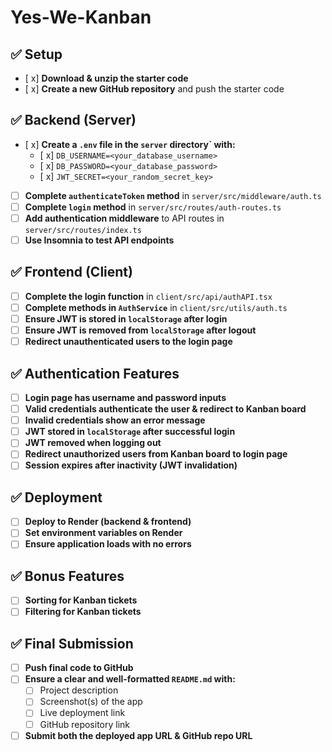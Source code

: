 # Yes-We-Kanban
## ✅ Setup
- [ x] **Download & unzip the starter code**
- [ x] **Create a new GitHub repository** and push the starter code

## ✅ Backend (Server)
- [ x] **Create a `.env` file in the `server` directory` with:**
  - [ x] `DB_USERNAME=<your_database_username>`
  - [ x] `DB_PASSWORD=<your_database_password>`
  - [ x] `JWT_SECRET=<your_random_secret_key>`
- [ ] **Complete `authenticateToken` method** in `server/src/middleware/auth.ts`
- [ ] **Complete `login` method** in `server/src/routes/auth-routes.ts`
- [ ] **Add authentication middleware** to API routes in `server/src/routes/index.ts`
- [ ] **Use Insomnia to test API endpoints**

## ✅ Frontend (Client)
- [ ] **Complete the login function** in `client/src/api/authAPI.tsx`
- [ ] **Complete methods in `AuthService`** in `client/src/utils/auth.ts`
- [ ] **Ensure JWT is stored in `localStorage` after login**
- [ ] **Ensure JWT is removed from `localStorage` after logout**
- [ ] **Redirect unauthenticated users to the login page**

## ✅ Authentication Features
- [ ] **Login page has username and password inputs**
- [ ] **Valid credentials authenticate the user & redirect to Kanban board**
- [ ] **Invalid credentials show an error message**
- [ ] **JWT stored in `localStorage` after successful login**
- [ ] **JWT removed when logging out**
- [ ] **Redirect unauthorized users from Kanban board to login page**
- [ ] **Session expires after inactivity (JWT invalidation)**

## ✅ Deployment
- [ ] **Deploy to Render (backend & frontend)**
- [ ] **Set environment variables on Render**
- [ ] **Ensure application loads with no errors**

## ✅ Bonus Features
- [ ] **Sorting for Kanban tickets**
- [ ] **Filtering for Kanban tickets**

## ✅ Final Submission
- [ ] **Push final code to GitHub**
- [ ] **Ensure a clear and well-formatted `README.md` with:**
  - [ ] Project description
  - [ ] Screenshot(s) of the app
  - [ ] Live deployment link
  - [ ] GitHub repository link
- [ ] **Submit both the deployed app URL & GitHub repo URL**
